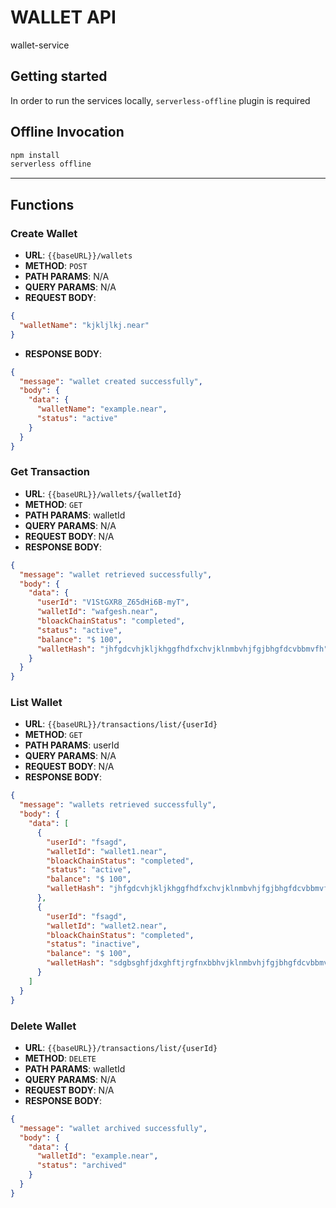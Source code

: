 # WALLET API

wallet-service

## Getting started

In order to run the services locally, `serverless-offline` plugin is required

## Offline Invocation

```sh
npm install
serverless offline
```

---

## Functions

### Create Wallet

- **URL**: `{{baseURL}}/wallets`
- **METHOD**: `POST`
- **PATH PARAMS**: N/A
- **QUERY PARAMS**: N/A
- **REQUEST BODY**:

```json
{
  "walletName": "kjkljlkj.near"
}
```

- **RESPONSE BODY**:

```json
{
  "message": "wallet created successfully",
  "body": {
    "data": {
      "walletName": "example.near",
      "status": "active"
    }
  }
}
```

### Get Transaction

- **URL**: `{{baseURL}}/wallets/{walletId}`
- **METHOD**: `GET`
- **PATH PARAMS**: walletId
- **QUERY PARAMS**: N/A
- **REQUEST BODY**: N/A
- **RESPONSE BODY**:

```json
{
  "message": "wallet retrieved successfully",
  "body": {
    "data": {
      "userId": "V1StGXR8_Z65dHi6B-myT",
      "walletId": "wafgesh.near",
      "bloackChainStatus": "completed",
      "status": "active",
      "balance": "$ 100",
      "walletHash": "jhfgdcvhjkljkhggfhdfxchvjklnmbvhjfgjbhgfdcvbbmvfh"
    }
  }
}
```

### List Wallet

- **URL**: `{{baseURL}}/transactions/list/{userId}`
- **METHOD**: `GET`
- **PATH PARAMS**: userId
- **QUERY PARAMS**: N/A
- **REQUEST BODY**: N/A
- **RESPONSE BODY**:

```json
{
  "message": "wallets retrieved successfully",
  "body": {
    "data": [
      {
        "userId": "fsagd",
        "walletId": "wallet1.near",
        "bloackChainStatus": "completed",
        "status": "active",
        "balance": "$ 100",
        "walletHash": "jhfgdcvhjkljkhggfhdfxchvjklnmbvhjfgjbhgfdcvbbmvfh"
      },
      {
        "userId": "fsagd",
        "walletId": "wallet2.near",
        "bloackChainStatus": "completed",
        "status": "inactive",
        "balance": "$ 100",
        "walletHash": "sdgbsghfjdxghftjrgfnxbbhvjklnmbvhjfgjbhgfdcvbbmvfh"
      }
    ]
  }
}
```

### Delete Wallet

- **URL**: `{{baseURL}}/transactions/list/{userId}`
- **METHOD**: `DELETE`
- **PATH PARAMS**: walletId
- **QUERY PARAMS**: N/A
- **REQUEST BODY**: N/A
- **RESPONSE BODY**:

```json
{
  "message": "wallet archived successfully",
  "body": {
    "data": {
      "walletId": "example.near",
      "status": "archived"
    }
  }
}
```
